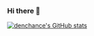 ### Hi there 👋

[![denchance's GitHub stats](https://github-readme-stats.vercel.app/api?username=denchance)](https://github.com/denchance/github-readme-stats)

<!--
**denchance/denchance** is a ✨ _special_ ✨ repository because its `README.md` (this file) appears on your GitHub profile.

Here are some ideas to get you started:

- 🔭 I’m currently working on ...
- 🌱 I’m currently learning ...
- 👯 I’m looking to collaborate on ...
- 🤔 I’m looking for help with ...
- 💬 Ask me about ...
- 📫 How to reach me: ...
- 😄 Pronouns: ...
- ⚡ Fun fact: ...
-->
